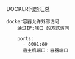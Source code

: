 DOCKER问题汇总

```
docker容器允许外部访问
	通过IP:端口 的方式访问
```

```
    ports:
      - 8081:80
      宿主机端口：容器端口
```

